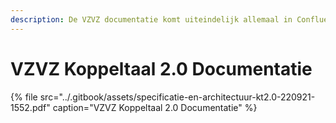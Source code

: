 ```yaml
---
description: De VZVZ documentatie komt uiteindelijk allemaal in Confluence beschikbaar
---
```


# VZVZ Koppeltaal 2.0 Documentatie

{% file src="../.gitbook/assets/specificatie-en-architectuur-kt2.0-220921-1552.pdf" caption="VZVZ Koppeltaal 2.0 Documentatie" %}

